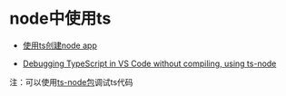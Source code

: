 # node中使用ts

- [使用ts创建node app](https://blog.risingstack.com/building-a-node-js-app-with-typescript-tutorial/)

- [Debugging TypeScript in VS Code without compiling, using ts-node](https://medium.com/@dupski/debug-typescript-in-vs-code-without-compiling-using-ts-node-9d1f4f9a94a)

注：可以使用[ts-node包](https://github.com/TypeStrong/ts-node)调试ts代码